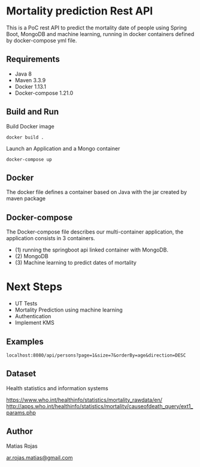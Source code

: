 # Mortality prediction Rest API
This is a PoC rest API to predict the mortality date of people using Spring Boot, MongoDB and machine learning, running in docker containers defined by docker-compose yml file.


## Requirements
- Java 8
- Maven 3.3.9
- Docker 1.13.1
- Docker-compose 1.21.0

## Build and Run
Build Docker image
 
```docker build .```
 
Launch an Application and a Mongo container

```docker-compose up```

## Docker
The docker file defines a container based on Java with the jar created by maven package

## Docker-compose
The Docker-compose file describes our multi-container application, the application consists in 3 containers.
 - (1)  running the springboot api linked container with MongoDB.
 - (2) MongoDB
 - (3) Machine learning to predict dates of mortality
 

# Next Steps
- UT Tests
- Mortality Prediction using machine learning
- Authentication
- Implement KMS

## Examples

```localhost:8080/api/persons?page=1&size=7&orderBy=age&direction=DESC```

## Dataset
Health statistics and information systems

https://www.who.int/healthinfo/statistics/mortality_rawdata/en/
http://apps.who.int/healthinfo/statistics/mortality/causeofdeath_query/ext1_params.php


## Author
Matias Rojas

ar.rojas.matias@gmail.com